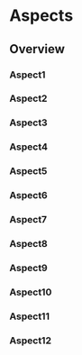 # Aspects

## Overview

### Aspect1

### Aspect2

### Aspect3

### Aspect4

### Aspect5

### Aspect6

### Aspect7

### Aspect8

### Aspect9

### Aspect10

### Aspect11

### Aspect12

